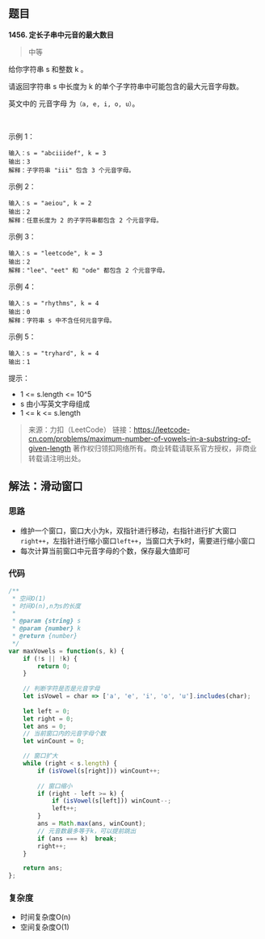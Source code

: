 ## 题目
**1456. 定长子串中元音的最大数目**
>中等

给你字符串 s 和整数 k 。

请返回字符串 s 中长度为 k 的单个子字符串中可能包含的最大元音字母数。

英文中的 元音字母 为`（a, e, i, o, u）`。

 

示例 1：
```
输入：s = "abciiidef", k = 3
输出：3
解释：子字符串 "iii" 包含 3 个元音字母。
```
示例 2：
```
输入：s = "aeiou", k = 2
输出：2
解释：任意长度为 2 的子字符串都包含 2 个元音字母。
```
示例 3：
```
输入：s = "leetcode", k = 3
输出：2
解释："lee"、"eet" 和 "ode" 都包含 2 个元音字母。
```
示例 4：
```
输入：s = "rhythms", k = 4
输出：0
解释：字符串 s 中不含任何元音字母。
```
示例 5：
```
输入：s = "tryhard", k = 4
输出：1
```

提示：
* 1 <= s.length <= 10^5
* s 由小写英文字母组成
* 1 <= k <= s.length

>来源：力扣（LeetCode）
链接：https://leetcode-cn.com/problems/maximum-number-of-vowels-in-a-substring-of-given-length
著作权归领扣网络所有。商业转载请联系官方授权，非商业转载请注明出处。

## 解法：滑动窗口
### 思路
* 维护一个窗口，窗口大小为k，双指针进行移动，右指针进行扩大窗口`right++`，左指针进行缩小窗口`left++`，当窗口大于k时，需要进行缩小窗口
* 每次计算当前窗口中元音字母的个数，保存最大值即可

### 代码
```js
/**
 * 空间O(1)
 * 时间O(n),n为s的长度
 * 
 * @param {string} s
 * @param {number} k
 * @return {number}
 */
var maxVowels = function(s, k) {
    if (!s || !k) {
        return 0;
    }
    
    // 判断字符是否是元音字母
    let isVowel = char => ['a', 'e', 'i', 'o', 'u'].includes(char);
    
    let left = 0;
    let right = 0;
    let ans = 0;
    // 当前窗口内的元音字母个数
    let winCount = 0;

    // 窗口扩大
    while (right < s.length) {
        if (isVowel(s[right])) winCount++;
        
        // 窗口缩小
        if (right - left >= k) {
            if (isVowel(s[left])) winCount--;    
            left++;
        }
        ans = Math.max(ans, winCount);
        // 元音数最多等于k，可以提前跳出
        if (ans === k)  break;
        right++;
    }

    return ans;
};
```
### 复杂度
* 时间复杂度O(n)
* 空间复杂度O(1)
